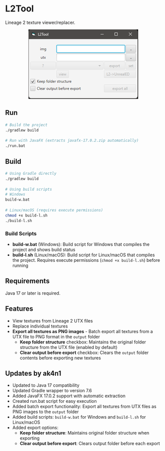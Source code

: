 L2Tool
======
Lineage 2 texture viewer/replacer.

<div align="center">
  <img src="images/image.png" alt="L2Tool Screenshot">
</div>

Run
---
```bash
# Build the project
./gradlew build

# Run with JavaFX (extracts javafx-17.0.2.zip automatically)
./run.bat
```

Build
-----
```bash
# Using Gradle directly
./gradlew build

# Using build scripts
# Windows
build-w.bat

# Linux/macOS (requires execute permissions)
chmod +x build-l.sh
./build-l.sh
```

### Build Scripts
- **build-w.bat** (Windows): Build script for Windows that compiles the project and shows build status
- **build-l.sh** (Linux/macOS): Build script for Linux/macOS that compiles the project. Requires execute permissions (`chmod +x build-l.sh`) before running

Requirements
------------
Java 17 or later is required.

## Features
- View textures from Lineage 2 UTX files
- Replace individual textures
- **Export all textures as PNG images** - Batch export all textures from a UTX file to PNG format in the `output` folder
  - **Keep folder structure** checkbox: Maintains the original folder structure from the UTX file (enabled by default)
  - **Clear output before export** checkbox: Clears the `output` folder contents before exporting new textures

## Updates by ak4n1
- Updated to Java 17 compatibility
- Updated Gradle wrapper to version 7.6
- Added JavaFX 17.0.2 support with automatic extraction
- Created run.bat script for easy execution
- Added batch export functionality: Export all textures from UTX files as PNG images to the `output` folder
- Added build scripts: `build-w.bat` for Windows and `build-l.sh` for Linux/macOS
- Added export options:
  - **Keep folder structure**: Maintains original folder structure when exporting
  - **Clear output before export**: Clears output folder before each export
